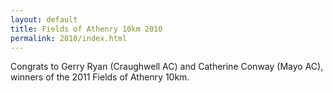 ```yaml
---
layout: default
title: Fields of Athenry 10km 2010
permalink: 2010/index.html
---
```


Congrats to Gerry Ryan (Craughwell AC) and Catherine Conway (Mayo AC), winners of the 2011 Fields of Athenry 10km.